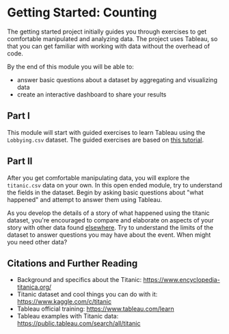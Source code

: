 # Getting Started: Counting

The getting started project initially guides you through exercises to
get comfortable manipulated and analyzing data. The project uses
Tableau, so that you can get familiar with working with data without
the overhead of code. 

By the end of this module you will be able to:
* answer basic questions about a dataset by aggregating and visualizing data
* create an interactive dashboard to share your results

## Part I

This module will start with guided exercises to learn Tableau using
the `Lobbying.csv` dataset. The guided exercises are based on 
[this tutorial](https://www.dropbox.com/s/5qh0ilvpbdi1aut/Basic_Tableau_Viz.pdf?dl=0).

## Part II

After you get comfortable manipulating data, you will explore the
`titanic.csv` data on your own. In this open ended module, try to
understand the fields in the dataset. Begin by asking basic questions
about "what happened" and attempt to answer them using Tableau.

As you develop the details of a story of what happened using the
titanic dataset, you're encouraged to compare and elaborate on aspects
of your story with other data found
[elsewhere](https://www.encyclopedia-titanica.org/). Try to understand
the limits of the dataset to answer questions you may have about the
event. When might you need other data?


## Citations and Further Reading

* Background and specifics about the Titanic: https://www.encyclopedia-titanica.org/
* Titanic dataset and cool things you can do with it: https://www.kaggle.com/c/titanic
* Tableau official training: https://www.tableau.com/learn
* Tableau examples with Titanic data: https://public.tableau.com/search/all/titanic
